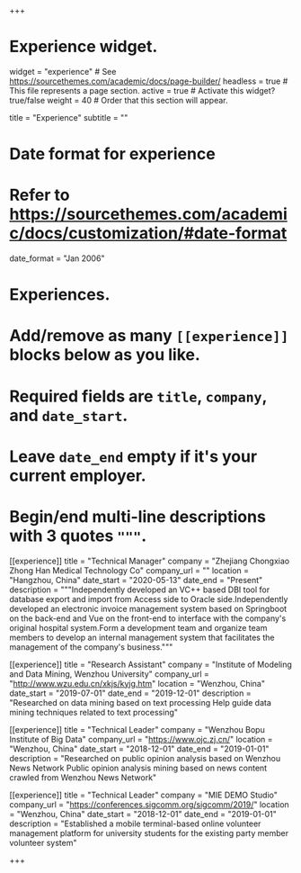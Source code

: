 +++
# Experience widget.
widget = "experience"  # See https://sourcethemes.com/academic/docs/page-builder/
headless = true  # This file represents a page section.
active = true  # Activate this widget? true/false
weight = 40  # Order that this section will appear.

title = "Experience"
subtitle = ""

# Date format for experience
#   Refer to https://sourcethemes.com/academic/docs/customization/#date-format
date_format = "Jan 2006"

# Experiences.
#   Add/remove as many `[[experience]]` blocks below as you like.
#   Required fields are `title`, `company`, and `date_start`.
#   Leave `date_end` empty if it's your current employer.
#   Begin/end multi-line descriptions with 3 quotes `"""`.
[[experience]]
  title = "Technical Manager"
  company = "Zhejiang Chongxiao Zhong Han Medical Technology Co"
  company_url = ""
  location = "Hangzhou, China"
  date_start = "2020-05-13"
  date_end = "Present"
  description = """Independently developed an VC++ based DBI tool for database export and import from Access side to Oracle side.Independently developed an electronic invoice management system based on Springboot on the back-end and Vue on the front-end to interface with the company's original hospital system.Form a development team and organize team members to develop an internal management system that facilitates the management of the company's business."""



[[experience]]
  title = "Research Assistant"
  company = "Institute of Modeling and Data Mining, Wenzhou University"
  company_url = "http://www.wzu.edu.cn/xkjs/kyjg.htm"
  location = "Wenzhou, China"
  date_start = "2019-07-01"
  date_end = "2019-12-01"
  description = "Researched on data mining based on text processing
  Help guide data mining techniques related to text processing"



[[experience]]
  title = "Technical Leader"
  company = "Wenzhou Bopu Institute of Big Data"
  company_url = "https://www.ojc.zj.cn/"
  location = "Wenzhou, China"
  date_start = "2018-12-01"
  date_end = "2019-01-01"
  description = "Researched on public opinion analysis based on Wenzhou News Network
  Public opinion analysis mining based on news content crawled from Wenzhou News Network"



[[experience]]
  title = "Technical Leader"
  company = "MIE DEMO Studio"
  company_url = "https://conferences.sigcomm.org/sigcomm/2019/"
  location = "Wenzhou, China"
  date_start = "2018-12-01"
  date_end = "2019-01-01"
  description = "Established a mobile terminal-based online volunteer management platform for university students for the existing party member volunteer system"

+++
